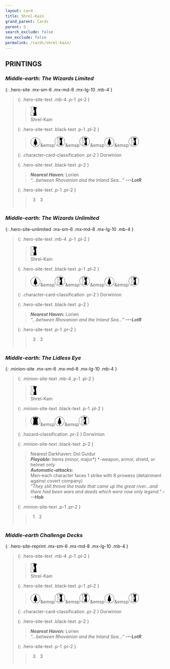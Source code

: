 ```yaml
---
layout: card
title: Shrel-Kain
grand_parent: Cards
parent: S
search_exclude: false
nav_exclude: false
permalink: /cards/shrel-kain/
---
```


## PRINTINGS


### _Middle-earth: The Wizards Limited_

{: .hero-site .mx-sm-6 .mx-md-8 .mx-lg-10 .mb-4 }
> {: .hero-site-text .mb-4 .p-1 .pl-2 }
> > <div class="card-mp"><img src="/assets/images/border-hold.svg"></div>
> > <div class="character-card-name">Shrel-Kain</div>
>
> {: .hero-site-text .black-text .p-1 .pl-2 }
> > ![](/assets/images/wilderness.svg)&emsp![](/assets/images/border-land.svg)&emsp![](/assets/images/border-land.svg)&emsp![](/assets/images/wilderness.svg)&emsp![](/assets/images/border-land.svg)
>
> {: .character-card-classification .pr-2 }
> Dorwinion
>
> {: .hero-site-text .black-text .p-2 }
> > _**Nearest Haven:**_ Lorien  <br>_“...between Rhovanion and the Inland Sea...”_ ***---&#65279;LotR*** 
> 
> {: .hero-site-text .p-1 .pr-2 }
> > <div class="hero-site-draw"><span class="hero-you-draw">&ensp;3&ensp;</span><span class="hero-opp-draw">&ensp;3&ensp;</span></div>
> > <div class="card-corruption">&nbsp;</div>

### _Middle-earth: The Wizards Unlimited_

{: .hero-site-unlimited .mx-sm-6 .mx-md-8 .mx-lg-10 .mb-4 }
> {: .hero-site-text .mb-4 .p-1 .pl-2 }
> > <div class="card-mp"><img src="/assets/images/border-hold.svg"></div>
> > <div class="character-card-name">Shrel-Kain</div>
>
> {: .hero-site-text .black-text .p-1 .pl-2 }
> > ![](/assets/images/wilderness.svg)&emsp![](/assets/images/border-land.svg)&emsp![](/assets/images/border-land.svg)&emsp![](/assets/images/wilderness.svg)&emsp![](/assets/images/border-land.svg)
>
> {: .character-card-classification .pr-2 }
> Dorwinion
>
> {: .hero-site-text .black-text .p-2 }
> > _**Nearest Haven:**_ Lorien  <br>_“...between Rhovanion and the Inland Sea...”_ ***---&#65279;LotR*** 
> 
> {: .hero-site-text .p-1 .pr-2 }
> > <div class="hero-site-draw"><span class="hero-you-draw">&ensp;3&ensp;</span><span class="hero-opp-draw">&ensp;3&ensp;</span></div>
> > <div class="card-corruption">&nbsp;</div>

### _Middle-earth: The Lidless Eye_

{: .minion-site .mx-sm-6 .mx-md-8 .mx-lg-10 .mb-4 }
> {: .minion-site-text .mb-4 .p-1 .pl-2 }
> > <div class="card-mp"><img src="/assets/images/border-hold.svg"></div>
> > <div class="card-name">Shrel-Kain</div>
>
> {: .minion-site-text .black-text .p-1 .pl-2 }
> > ![](/assets/images/dark-domain.svg)&emsp![](/assets/images/wilderness.svg)&emsp![](/assets/images/border-land.svg)
>
> {: .hazard-classification .pr-2 }
> Dorwinion
>
> {: .minion-site-text .black-text .p-2 }
> > Nearest Darkhaven: Dol Guldur <br>_**Playable:**_ Items (minor, major*) *-weapon, armor, shield, or helmet only <br>_**Automatic-attacks:**_<br> Men-each character faces 1 strike with 8 prowess (detainment against covert company)  <br>_"They still throve the trade that came up the great river...and there had been wars and deeds which were now only legend."_ ***---&#65279;Hob*** 
> 
> {: .minion-site-text .p-1 .pr-2 }
> > <div class="hero-site-draw"><span class="minion-you-draw">&ensp;1&ensp;</span><span class="minion-opp-draw">&ensp;2&ensp;</span></div>
> > <div class="card-corruption">&nbsp;</div>

### _Middle-earth Challenge Decks_

{: .hero-site-reprint .mx-sm-6 .mx-md-8 .mx-lg-10 .mb-4 }
> {: .hero-site-text .mb-4 .p-1 .pl-2 }
> > <div class="card-mp"><img src="/assets/images/border-hold.svg"></div>
> > <div class="character-card-name">Shrel-Kain</div>
>
> {: .hero-site-text .black-text .p-1 .pl-2 }
> > ![](/assets/images/wilderness.svg)&emsp![](/assets/images/border-land.svg)&emsp![](/assets/images/border-land.svg)&emsp![](/assets/images/wilderness.svg)&emsp![](/assets/images/border-land.svg)
>
> {: .character-card-classification .pr-2 }
> Dorwinion
>
> {: .hero-site-text .black-text .p-2 }
> > _**Nearest Haven:**_ Lorien  <br>_“...between Rhovanion and the Inland Sea...”_ ***---&#65279;LotR*** 
> 
> {: .hero-site-text .p-1 .pr-2 }
> > <div class="hero-site-draw"><span class="hero-you-draw">&ensp;3&ensp;</span><span class="hero-opp-draw">&ensp;3&ensp;</span></div>
> > <div class="card-corruption">&nbsp;</div>
